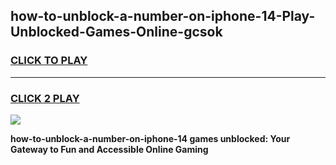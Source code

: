 
## how-to-unblock-a-number-on-iphone-14-Play-Unblocked-Games-Online-gcsok
<h3>
<a href="https://premium76.site?title=how-to-unblock-a-number-on-iphone-14&ref=25A">CLICK TO PLAY</a></h3>
<hr>

<h3>
<a href="https://premium76.site?title=how-to-unblock-a-number-on-iphone-14&ref=25A">CLICK 2 PLAY</a>
  
</h3>

<a href="https://premium76.site?title=how-to-unblock-a-number-on-iphone-14&ref=25A"><img src="https://clearcache.store/games.png"></a>


**how-to-unblock-a-number-on-iphone-14 games unblocked: Your Gateway to Fun and Accessible Online Gaming**
